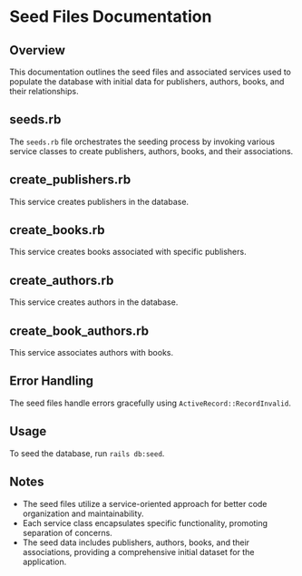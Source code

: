 # Seed Files Documentation

## Overview

This documentation outlines the seed files and associated services used to populate the database with initial data for publishers, authors, books, and their relationships.

## seeds.rb

The `seeds.rb` file orchestrates the seeding process by invoking various service classes to create publishers, authors, books, and their associations.

## create_publishers.rb

This service creates publishers in the database.

## create_books.rb

This service creates books associated with specific publishers.

## create_authors.rb

This service creates authors in the database.

## create_book_authors.rb

This service associates authors with books.

## Error Handling

The seed files handle errors gracefully using `ActiveRecord::RecordInvalid`.

## Usage

To seed the database, run `rails db:seed`.

## Notes

- The seed files utilize a service-oriented approach for better code organization and maintainability.
- Each service class encapsulates specific functionality, promoting separation of concerns.
- The seed data includes publishers, authors, books, and their associations, providing a comprehensive initial dataset for the application.